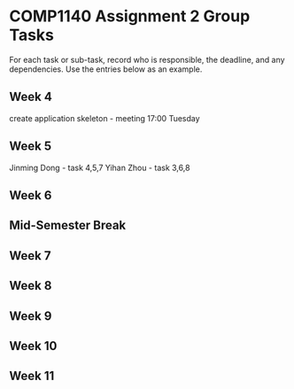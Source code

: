 # COMP1140 Assignment 2 Group Tasks

For each task or sub-task, record who is responsible, the deadline, and any dependencies.
Use the entries below as an example.

## Week 4

create application skeleton - meeting 17:00 Tuesday

## Week 5

Jinming Dong - task 4,5,7
Yihan Zhou - task 3,6,8

## Week 6
## Mid-Semester Break

## Week 7

## Week 8

## Week 9

## Week 10

## Week 11

